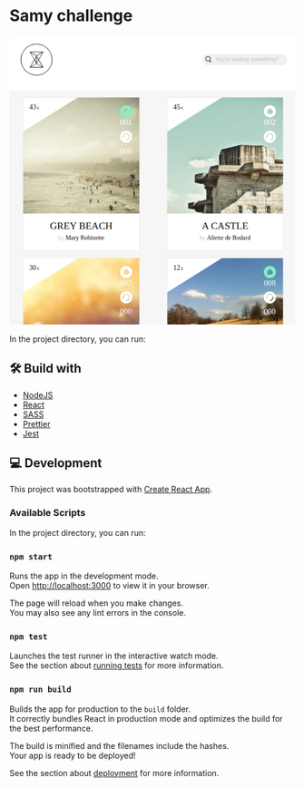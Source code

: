 # Samy challenge

![Screenshot](./src/images/readme.png)

In the project directory, you can run:


## 🛠️ Build with
- [NodeJS](https://nodejs.org)
- [React](https://es.reactjs.org/)
- [SASS](https://create-react-app.dev/docs/adding-a-sass-stylesheet)
- [Prettier](https://prettier.io)
- [Jest](https://create-react-app.dev/docs/running-tests)

## 💻️ Development

This project was bootstrapped with [Create React App](https://github.com/facebook/create-react-app).

### Available Scripts

In the project directory, you can run:

### `npm start`

Runs the app in the development mode.\
Open [http://localhost:3000](http://localhost:3000) to view it in your browser.

The page will reload when you make changes.\
You may also see any lint errors in the console.

### `npm test`

Launches the test runner in the interactive watch mode.\
See the section about [running tests](https://facebook.github.io/create-react-app/docs/running-tests) for more information.

### `npm run build`

Builds the app for production to the `build` folder.\
It correctly bundles React in production mode and optimizes the build for the best performance.

The build is minified and the filenames include the hashes.\
Your app is ready to be deployed!

See the section about [deployment](https://facebook.github.io/create-react-app/docs/deployment) for more information.

